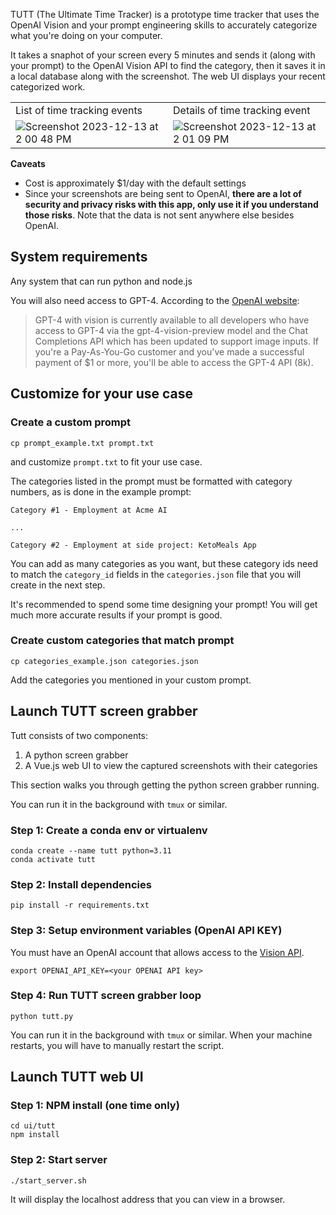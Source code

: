 TUTT (The Ultimate Time Tracker) is a prototype time tracker that uses the OpenAI Vision and your prompt engineering skills to accurately categorize what you're doing on your computer.

It takes a snaphot of your screen every 5 minutes and sends it (along with your prompt) to the OpenAI Vision API to find the category, then it saves it in a local database along with the screenshot.  The web UI displays your recent categorized work.

| | |
|---|---|
|List of time tracking events | Details of time tracking event|
|  ![Screenshot 2023-12-13 at 2 00 48 PM](https://github.com/tleyden/tutt/assets/296876/6eb41f46-049e-465d-a69d-8bcb2e2f852c) |  ![Screenshot 2023-12-13 at 2 01 09 PM](https://github.com/tleyden/tutt/assets/296876/e35801c1-f283-4dca-a24e-c960f7210a3a)  |


**Caveats**

* Cost is approximately $1/day with the default settings
* Since your screenshots are being sent to OpenAI, **there are a lot of security and privacy risks with this app, only use it if you understand those risks**.  Note that the data is not sent anywhere else besides OpenAI.

## System requirements 

Any system that can run python and node.js

You will also need access to GPT-4.  According to the [OpenAI website](https://platform.openai.com/docs/guides/vision):

> GPT-4 with vision is currently available to all developers who have access to GPT-4 via the gpt-4-vision-preview model and the Chat Completions API which has been updated to support image inputs.
If you're a Pay-As-You-Go customer and you've made a successful payment of $1 or more, you'll be able to access the GPT-4 API (8k).



## Customize for your use case

### Create a custom prompt

```
cp prompt_example.txt prompt.txt
```

and customize `prompt.txt` to fit your use case.  

The categories listed in the prompt must be formatted with category numbers, as is done in the example prompt:

```
Category #1 - Employment at Acme AI

... 

Category #2 - Employment at side project: KetoMeals App 
```

You can add as many categories as you want, but these category ids need to match the `category_id` fields in the `categories.json` file that you will create in the next step.

It's recommended to spend some time designing your prompt!  You will get much more accurate results if your prompt is good.

### Create custom categories that match prompt

```
cp categories_example.json categories.json
```

Add the categories you mentioned in your custom prompt.

## Launch TUTT screen grabber

Tutt consists of two components:

1. A python screen grabber
2. A Vue.js web UI to view the captured screenshots with their categories

This section walks you through getting the python screen grabber running.

You can run it in the background with `tmux` or similar.

### Step 1: Create a conda env or virtualenv

```
conda create --name tutt python=3.11
conda activate tutt
```

### Step 2: Install dependencies

```
pip install -r requirements.txt
```

### Step 3: Setup environment variables (OpenAI API KEY)

You must have an OpenAI account that allows access to the [Vision API](https://platform.openai.com/docs/guides/vision).

```
export OPENAI_API_KEY=<your OPENAI API key>
```

### Step 4: Run TUTT screen grabber loop

```
python tutt.py
```

You can run it in the background with `tmux` or similar.  When your machine restarts, you will have to manually restart the script.


## Launch TUTT web UI

### Step 1: NPM install (one time only)

```
cd ui/tutt
npm install
```

### Step 2: Start server

```
./start_server.sh
```

It will display the localhost address that you can view in a browser.

